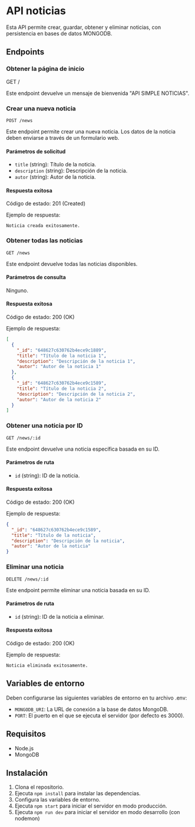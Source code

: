 
# API noticias

Esta API permite crear, guardar, obtener y eliminar noticias, con persistencia en bases de datos MONGODB.

## Endpoints

### Obtener la página de inicio


GET /

Este endpoint devuelve un mensaje de bienvenida "API SIMPLE NOTICIAS".

### Crear una nueva noticia

```plaintext
POST /news
```

Este endpoint permite crear una nueva noticia. Los datos de la noticia deben enviarse a través de un formulario web.

#### Parámetros de solicitud

- `title` (string): Título de la noticia.
- `description` (string): Descripción de la noticia.
- `autor` (string): Autor de la noticia.

#### Respuesta exitosa

Código de estado: 201 (Created)

Ejemplo de respuesta:

```plaintext
Noticia creada exitosamente.
```

### Obtener todas las noticias

```plaintext
GET /news
```

Este endpoint devuelve todas las noticias disponibles.

#### Parámetros de consulta

Ninguno.

#### Respuesta exitosa

Código de estado: 200 (OK)

Ejemplo de respuesta:

```json
[
  {
    "_id": "648627c630762b4ece9c1889",
    "title": "Título de la noticia 1",
    "description": "Descripción de la noticia 1",
    "autor": "Autor de la noticia 1"
  },
  {
    "_id": "648627c630762b4ece9c1589",
    "title": "Título de la noticia 2",
    "description": "Descripción de la noticia 2",
    "autor": "Autor de la noticia 2"
  }
]
```

### Obtener una noticia por ID

```plaintext
GET /news/:id
```

Este endpoint devuelve una noticia específica basada en su ID.

#### Parámetros de ruta

- `id` (string): ID de la noticia.

#### Respuesta exitosa

Código de estado: 200 (OK)

Ejemplo de respuesta:

```json
{
  "_id": "648627c630762b4ece9c1589",
  "title": "Título de la noticia",
  "description": "Descripción de la noticia",
  "autor": "Autor de la noticia"
}
```

### Eliminar una noticia

```plaintext
DELETE /news/:id
```

Este endpoint permite eliminar una noticia basada en su ID.

#### Parámetros de ruta

- `id` (string): ID de la noticia a eliminar.

#### Respuesta exitosa

Código de estado: 200 (OK)

Ejemplo de respuesta:

```plaintext
Noticia eliminada exitosamente.
```

## Variables de entorno

Deben configurarse las siguientes variables de entorno en tu archivo .env:
- `MONGODB_URI`: La URL de conexión a la base de datos MongoDB.
- `PORT`: El puerto en el que se ejecuta el servidor (por defecto es 3000).

## Requisitos
- Node.js
- MongoDB

## Instalación

1. Clona el repositorio.
2. Ejecuta `npm install` para instalar las dependencias.
3. Configura las variables de entorno.
4. Ejecuta `npm start` para iniciar el servidor en modo producción.
5. Ejecuta `npm run dev` para iniciar el servidor en modo desarrollo (con nodemon)
